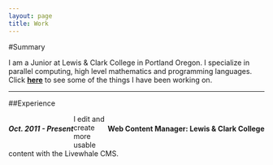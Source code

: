 ```yaml
---
layout: page
title: Work
---
```

#Summary

I am a Junior at Lewis & Clark College in Portland Oregon. I specialize in parallel computing, high level mathematics and programming languages. Click [**here**](/projects) to see some of the things I have been working on.

---
##Experience
<div style="clear: both">
<h4 style="float: right" >Web Content Manager: Lewis & Clark College</h4> 
<h5 style="float: left"> Oct. 2011 - Present</h5>
</div>

I edit and create more usable content with the Livewhale CMS.

